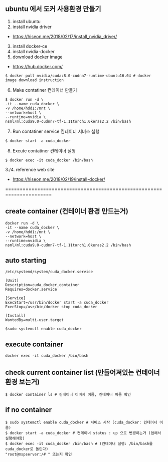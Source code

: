 ## ubuntu 에서 도커 사용환경 만들기
1. install ubuntu
2. install nvidia driver
- https://hiseon.me/2018/02/17/install_nvidia_driver/
3. install docker-ce 
4. install nvidia-docker
5. download docker image 
- https://hub.docker.com/
```
$ docker pull nvidia/cuda:8.0-cudnn7-runtime-ubuntu16.04 # docker image download instruction
```
6. Make contatiner 컨테이너 만들기
```
$ docker run -d \
-it --name cuda_docker \
-v /home/hdd1:/mnt \
--network=host \
--runtime=nvidia \
nsml/ml:cuda9.0-cudnn7-tf-1.11torch1.0keras2.2 /bin/bash
```
7. Run contatiner service 컨테이너 서비스 실행 
```
$ docker start -a cuda_docker
```
8. Excute contatiner 컨테이너 실행
```
$ docker exec -it cuda_docker /bin/bash 
```

3./4. reference web site
- https://hiseon.me/2018/02/19/install-docker/

======================================================================

## create container (컨테이너 환경 만드는거)
```
docker run -d \
-it --name cuda_docker \
-v /home/hdd1:/mnt \
--network=host \
--runtime=nvidia \
nsml/ml:cuda9.0-cudnn7-tf-1.11torch1.0keras2.2 /bin/bash
```

## auto starting
```
/etc/systemd/system/cuda_docker.service
```
```
[Unit]
Description=cuda_docker_container
Requires=docker.service

[Service]
ExecStart=/usr/bin/docker start -a cuda_docker
ExecStop=/usr/bin/docker stop cuda_docker

[Install]
WantedBy=multi-user.target
```
```
$sudo systemctl enable cuda_docker
```

## execute container
```
docker exec -it cuda_docker /bin/bash
```

## check current container list (만들어져있는 컨테이너 환경 보는거)
```
$ docker container ls # 컨테이너 이미지 이름, 컨테이너 이름 확인
```

## if no container 
```
$ sudo systemctl enable cuda_docker # 서비스 시작 (cuda_docker: 컨테이너 이름)
$ docker start -a cuda_docker # 컨테이너 status : up 으로 변경하는거 (업해서 실행해야함)
$ docker exec -it cuda_docker /bin/bash # (컨테이너 실행: /bin/bash를 cuda_docker로 돌린다)
"root@mspserver:/# " 뜨는지 확인
```
